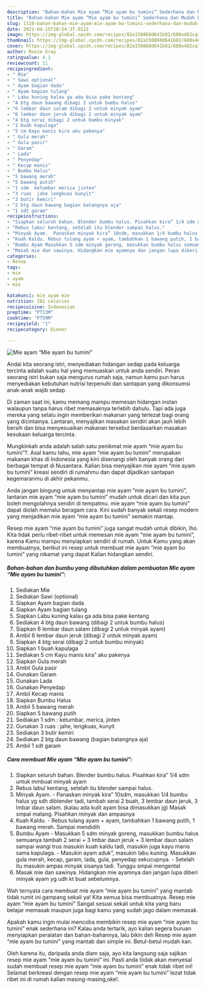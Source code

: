 ```yaml
---
description: "Bahan-bahan Mie ayam “Mie ayam bu tumini” Sederhana dan Mudah Dibuat"
title: "Bahan-bahan Mie ayam “Mie ayam bu tumini” Sederhana dan Mudah Dibuat"
slug: 1110-bahan-bahan-mie-ayam-mie-ayam-bu-tumini-sederhana-dan-mudah-dibuat
date: 2021-04-15T18:54:37.012Z
image: https://img-global.cpcdn.com/recipes/82a150860d641b82/680x482cq70/mie-ayam-mie-ayam-bu-tumini-foto-resep-utama.jpg
thumbnail: https://img-global.cpcdn.com/recipes/82a150860d641b82/680x482cq70/mie-ayam-mie-ayam-bu-tumini-foto-resep-utama.jpg
cover: https://img-global.cpcdn.com/recipes/82a150860d641b82/680x482cq70/mie-ayam-mie-ayam-bu-tumini-foto-resep-utama.jpg
author: Roxie Gray
ratingvalue: 4.1
reviewcount: 11
recipeingredient:
- " Mie"
- " Sawi optional"
- " Ayam bagian dada"
- " Ayam bagian tulang"
- " Labu kuning kalau ga ada bisa pake kentang"
- "4 btg daun bawang dibagi 2 untuk bumbu halus"
- "6 lembar daun salam dibagi 2 untuk minyak ayam"
- "6 lembar daun jeruk dibagi 2 untuk minyak ayam"
- "4 btg serai dibagi 2 untuk bumbu minyak"
- "1 buah kapulaga"
- "5 cm Kayu manis kira aku pakenya"
- " Gula merah"
- " Gula pasir"
- " Garam"
- " Lada"
- " Penyedap"
- " Kecap manis"
- " Bumbu Halus"
- "5 bawang merah"
- "5 bawang putih"
- "1 sdm  ketumbar merica jinten"
- "3 ruas  jahe lengkuas kunyit"
- "3 butir kemiri"
- "2 btg daun bawang bagian batangnya aja"
- "1 sdt garam"
recipeinstructions:
- "Siapkan seluruh bahan. Blender bumbu halus. Pisahkan kira” 1/4 sdm untuk mmbuat minyak ayam"
- "Rebus labu/ kentang, setelah itu blender sampai halus."
- "Minyak Ayam.  Panaskan minyak kira” 10sdm, masukkan 1/4 bumbu halus yg sdh diblender tadi, tambah serai 2 buah, 3 lembar daun jeruk, 3 lmbar daun salam. (kalau ada kulit ayam bisa dimasukkan jg) Masak smpai matang. Pisahkan minyak dan ampasnya"
- "Kuah Kaldu. Rebus tulang ayam + ayam, tambahkan 1 bawang putih, 1 bawang merah. Sampai mendidih"
- "Bumbu Ayam Masukkan 5 sdm minyak goreng, masukkan bumbu halus semuanya tambah 2 serai + 3 lmbar daun jeruk + 3 lembar daun salam sampai wangi trus masukin kuah kaldu tadi, masukin juga kayu manis sama kapulaga. Masukin ayam aduk”, masukin labu kuning. Masukkan gula merah, kecap, garam, lada, gula, penyedap sekucupnya.  Setelah itu masukin ampas minyak sisanya tadi. Tunggu smpai mengental"
- "Masak mie dan sawinya. Hidangkan mie ayamnya dan jangan lupa diberi minyak ayam yg udh kt buat sebelumnya."
categories:
- Resep
tags:
- mie
- ayam
- mie

katakunci: mie ayam mie 
nutrition: 281 calories
recipecuisine: Indonesian
preptime: "PT13M"
cooktime: "PT59M"
recipeyield: "1"
recipecategory: Dinner

---
```



![Mie ayam “Mie ayam bu tumini”](https://img-global.cpcdn.com/recipes/82a150860d641b82/680x482cq70/mie-ayam-mie-ayam-bu-tumini-foto-resep-utama.jpg)

Andai kita seorang istri, menyediakan hidangan sedap pada keluarga tercinta adalah suatu hal yang memuaskan untuk anda sendiri. Peran seorang istri bukan saja mengurus rumah saja, namun kamu pun harus menyediakan kebutuhan nutrisi terpenuhi dan santapan yang dikonsumsi anak-anak wajib sedap.

Di zaman  saat ini, kamu memang mampu memesan hidangan instan walaupun tanpa harus ribet memasaknya terlebih dahulu. Tapi ada juga mereka yang selalu ingin memberikan makanan yang terlezat bagi orang yang dicintainya. Lantaran, menyajikan masakan sendiri akan jauh lebih bersih dan bisa menyesuaikan makanan tersebut berdasarkan masakan kesukaan keluarga tercinta. 



Mungkinkah anda adalah salah satu penikmat mie ayam “mie ayam bu tumini”?. Asal kamu tahu, mie ayam “mie ayam bu tumini” merupakan makanan khas di Indonesia yang kini disenangi oleh banyak orang dari berbagai tempat di Nusantara. Kalian bisa menyajikan mie ayam “mie ayam bu tumini” kreasi sendiri di rumahmu dan dapat dijadikan santapan kegemaranmu di akhir pekanmu.

Anda jangan bingung untuk menyantap mie ayam “mie ayam bu tumini”, lantaran mie ayam “mie ayam bu tumini” mudah untuk dicari dan kita pun boleh mengolahnya sendiri di tempatmu. mie ayam “mie ayam bu tumini” dapat diolah memalui beragam cara. Kini sudah banyak sekali resep modern yang menjadikan mie ayam “mie ayam bu tumini” semakin mantap.

Resep mie ayam “mie ayam bu tumini” juga sangat mudah untuk dibikin, lho. Kita tidak perlu ribet-ribet untuk memesan mie ayam “mie ayam bu tumini”, karena Kamu mampu menyiapkan sendiri di rumah. Untuk Kamu yang akan membuatnya, berikut ini resep untuk membuat mie ayam “mie ayam bu tumini” yang nikamat yang dapat Kalian hidangkan sendiri.

<!--inarticleads1-->

##### Bahan-bahan dan bumbu yang dibutuhkan dalam pembuatan Mie ayam “Mie ayam bu tumini”:

1. Sediakan  Mie
1. Sediakan  Sawi (optional)
1. Siapkan  Ayam bagian dada
1. Siapkan  Ayam bagian tulang
1. Siapkan  Labu kuning kalau ga ada bisa pake kentang
1. Sediakan 4 btg daun bawang (dibagi 2 untuk bumbu halus)
1. Siapkan 6 lembar daun salam (dibagi 2 untuk minyak ayam)
1. Ambil 6 lembar daun jeruk (dibagi 2 untuk minyak ayam)
1. Siapkan 4 btg serai (dibagi 2 untuk bumbu minyak)
1. Siapkan 1 buah kapulaga
1. Sediakan 5 cm Kayu manis kira” aku pakenya
1. Siapkan  Gula merah
1. Ambil  Gula pasir
1. Gunakan  Garam
1. Gunakan  Lada
1. Gunakan  Penyedap
1. Ambil  Kecap manis
1. Siapkan  Bumbu Halus
1. Ambil 5 bawang merah
1. Siapkan 5 bawang putih
1. Sediakan 1 sdm : ketumbar, merica, jinten
1. Gunakan 3 ruas : jahe, lengkuas, kunyit
1. Sediakan 3 butir kemiri
1. Sediakan 2 btg daun bawang (bagian batangnya aja)
1. Ambil 1 sdt garam




<!--inarticleads2-->

##### Cara membuat Mie ayam “Mie ayam bu tumini”:

1. Siapkan seluruh bahan. Blender bumbu halus. Pisahkan kira” 1/4 sdm untuk mmbuat minyak ayam
1. Rebus labu/ kentang, setelah itu blender sampai halus.
1. Minyak Ayam.  - Panaskan minyak kira” 10sdm, masukkan 1/4 bumbu halus yg sdh diblender tadi, tambah serai 2 buah, 3 lembar daun jeruk, 3 lmbar daun salam. (kalau ada kulit ayam bisa dimasukkan jg) Masak smpai matang. Pisahkan minyak dan ampasnya
1. Kuah Kaldu. - Rebus tulang ayam + ayam, tambahkan 1 bawang putih, 1 bawang merah. Sampai mendidih
1. Bumbu Ayam - Masukkan 5 sdm minyak goreng, masukkan bumbu halus semuanya tambah 2 serai + 3 lmbar daun jeruk + 3 lembar daun salam sampai wangi trus masukin kuah kaldu tadi, masukin juga kayu manis sama kapulaga. - Masukin ayam aduk”, masukin labu kuning. Masukkan gula merah, kecap, garam, lada, gula, penyedap sekucupnya.  - Setelah itu masukin ampas minyak sisanya tadi. Tunggu smpai mengental
1. Masak mie dan sawinya. Hidangkan mie ayamnya dan jangan lupa diberi minyak ayam yg udh kt buat sebelumnya.




Wah ternyata cara membuat mie ayam “mie ayam bu tumini” yang mantab tidak rumit ini gampang sekali ya! Kita semua bisa membuatnya. Resep mie ayam “mie ayam bu tumini” Sangat sesuai sekali untuk kita yang baru belajar memasak maupun juga bagi kamu yang sudah jago dalam memasak.

Apakah kamu ingin mulai mencoba membikin resep mie ayam “mie ayam bu tumini” enak sederhana ini? Kalau anda tertarik, ayo kalian segera buruan menyiapkan peralatan dan bahan-bahannya, lalu bikin deh Resep mie ayam “mie ayam bu tumini” yang mantab dan simple ini. Betul-betul mudah kan. 

Oleh karena itu, daripada anda diam saja, ayo kita langsung saja sajikan resep mie ayam “mie ayam bu tumini” ini. Pasti anda tiidak akan menyesal sudah membuat resep mie ayam “mie ayam bu tumini” enak tidak ribet ini! Selamat berkreasi dengan resep mie ayam “mie ayam bu tumini” lezat tidak ribet ini di rumah kalian masing-masing,oke!.

